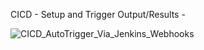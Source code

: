 CICD - Setup and Trigger Output/Results - 

![CICD_AutoTrigger_Via_Jenkins_Webhooks](https://github.com/Tharun-29/CICD_Automation_Setup/assets/60356829/c7d71bf4-39f7-4e7a-9168-52c82d682962)


